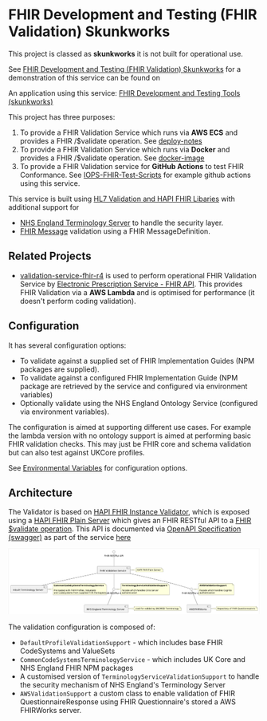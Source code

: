 # FHIR Development and Testing (FHIR Validation) Skunkworks

This project is classed as **skunkworks** it is not built for operational use.

See [FHIR Development and Testing (FHIR Validation) Skunkworks](http://lb-fhir-validator-924628614.eu-west-2.elb.amazonaws.com/swagger-ui/index.html) for a demonstration of this service can be found on 

An application using this service: [FHIR Development and Testing Tools (skunkworks)](https://nhsdigital.github.io/interoperability-standards-tools-skunkworks/)

This project has three purposes: 

1. To provide a FHIR Validation Service which runs via **AWS ECS** and provides a FHIR /$validate operation. See [deploy-notes](deploy-notes.md)
2. To provide a FHIR Validation Service which runs via **Docker** and provides a FHIR /$validate operation. See [docker-image](docker-image.md)
3. To provide a FHIR Validation service for **GitHub Actions** to test FHIR Conformance. See [IOPS-FHIR-Test-Scripts](https://github.com/NHSDigital/IOPS-FHIR-Test-Scripts) for example github actions using this service.

This service is built using [HL7 Validation and HAPI FHIR Libaries](https://hapifhir.io/hapi-fhir/docs/validation/introduction.html) with additional support for 

- [NHS England Terminology Server](https://digital.nhs.uk/services/terminology-server) to handle the security layer.
- [FHIR Message](https://hl7.org/fhir/R4/messaging.html) validation using a FHIR MessageDefinition.

## Related Projects

- [validation-service-fhir-r4](https://github.com/NHSDigital/validation-service-fhir-r4) is used to perform operational FHIR Validation Service by [Electronic Prescription Service - FHIR API](https://digital.nhs.uk/developer/api-catalogue/electronic-prescription-service-fhir). This provides FHIR Validation via a **AWS Lambda** and is optimised for performance (it doesn't perform coding validation).  

## Configuration

It has several configuration options: 

- To validate against a supplied set of FHIR Implementation Guides (NPM packages are supplied).
- To validate against a configured FHIR Implementation Guide (NPM package are retrieved by the service and configured via environment variables)
- Optionally validate using the NHS England Ontology Service (configured via environment variables).

The configuration is aimed at supporting different use cases. For example the lambda version with no ontology support is aimed at performing basic FHIR validation checks. This may just be FHIR core and schema validation but can also test against UKCore profiles.

See [Environmental Variables](environment-variables.md) for configuration options.

## Architecture

The Validator is based on [HAPI FHIR Instance Validator](https://hapifhir.io/hapi-fhir/docs/validation/instance_validator.html), which is exposed using a [HAPI FHIR Plain Server](https://hapifhir.io/hapi-fhir/docs/server_plain/server_types.html) which gives an FHIR RESTful API to a [FHIR $validate operation](https://www.hl7.org/fhir/resource-operation-validate.html). 
This API is documented via [OpenAPI Specification (swagger)](https://swagger.io/specification/) as part of the service [here](http://lb-fhir-validator-924628614.eu-west-2.elb.amazonaws.com/swagger-ui/index.html)  

![validator component diagram](./input/images/component-diagram.png)

The validation configuration is composed of: 

- `DefaultProfileValidationSupport` - which includes base FHIR CodeSystems and ValueSets
- `CommonCodeSystemsTerminologyService` - which includes UK Core and NHS England FHIR NPM packages
- A customised version of `TerminologyServiceValidationSupport` to handle the security mechanism of NHS England's Terminology Server
- `AWSValidationSupport` a custom class to enable validation of FHIR QuestionnaireResponse using FHIR Questionnaire's stored a AWS FHIRWorks server.
